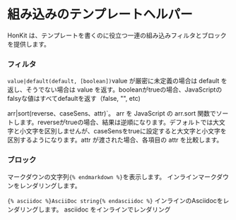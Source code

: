 # 組み込みのテンプレートヘルパー

HonKit は、テンプレートを書くのに役立つ一連の組み込みフィルタとブロックを提供します。

### フィルタ

`value|default(default, [boolean])`value が厳密に未定義の場合は default を返し、そうでない場合は value を返す。booleanがtrueの場合、JavaScriptのfalsyな値はすべてdefaultを返す（false, "", etc)

arr|sort(reverse、caseSens、attr)`。
arr を JavaScript の arr.sort 関数でソートします。reverseがtrueの場合、結果は逆順になります。デフォルトでは大文字と小文字を区別しませんが、caseSensをtrueに設定すると大文字と小文字を区別するようになります。attr が渡された場合、各項目の attr を比較します。

### ブロック

マークダウンの文字列`{% endmarkdown %}`を表示します。
インラインマークダウンをレンダリングします。

`{% asciidoc %}AsciiDoc string{% endasciidoc %}` インラインのAsciidocをレンダリングします。
asciidoc をインラインでレンダリング
